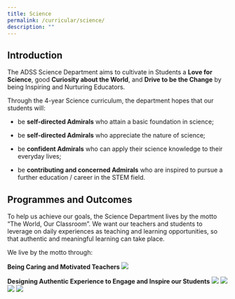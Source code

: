 ```yaml
---
title: Science
permalink: /curricular/science/
description: ""
---
```

Introduction
------------

The ADSS Science Department aims to cultivate in Students a **Love for Science**, good **Curiosity about the World**, and **Drive to be the Change** by being Inspiring and Nurturing Educators.

  

Through the 4-year Science curriculum, the department hopes that our students will:

  

*   be **self-directed Admirals** who attain a basic foundation in science;

*   be **self-directed Admirals** who appreciate the nature of science;

*   be **confident Admirals** who can apply their science knowledge to their everyday lives;

*   be **contributing and concerned Admirals** who are inspired to pursue a further education / career in the STEM field.

Programmes and Outcomes
-----------------------

To help us achieve our goals, the Science Department lives by the motto “The World, Our Classroom”. We want our teachers and students to leverage on daily experiences as teaching and learning opportunities, so that authentic and meaningful learning can take place.

  

We live by the motto through:

  

**Being Caring and Motivated Teachers**
![](/images/science.png)

**Designing Authentic Experience to Engage and Inspire our Students**
![](/images/science2.png)
![](/images/science2b.png)
![](/images/science2c.png)
![](/images/science2d.png)


